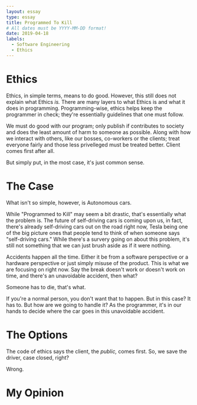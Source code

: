 ```yaml
---
layout: essay
type: essay
title: Programmed To Kill
# All dates must be YYYY-MM-DD format!
date: 2019-04-18
labels:
  - Software Engineering
  - Ethics
---
```


# Ethics

Ethics, in simple terms, means to do good. However, this still does not explain what Ethics *is.* There are many layers to what Ethics is and what it does in programming. Programming-wise, ethics helps keep the programmer in check; they're essentially guidelines that one must follow. 

We must do good with our program; only publish if contributes to society and does the least amount of harm to someone as possible. Along with how we interact with others, like our bosses, co-workers or the clients; treat everyone fairly and those less privelleged must be treated better. Client comes first after all. 

But simply put, in the most case, it's just common sense. 

# The Case

What isn't so simple, however, is Autonomous cars. 

While "Programmed to Kill" may seem a bit drastic, that's essentially what the problem is. The future of self-driving cars is coming upon us, in fact, there's already self-driving cars out on the road right now, Tesla being one of the big picture ones that people tend to think of when someone says "self-driving cars." While there's a survery going on about this problem, it's still not something that we can just brush aside as if it were nothing. 

Accidents happen all the time. Either it be from a software perspective or a hardware perspective or just simply misuse of the product. This is what we are focusing on right now. Say the break doesn't work or doesn't work on time, and there's an unavoidable accident, then what? 

Someone has to die, that's what.

If you're a normal person, you don't want that to happen. But in this case? It has to. But how are we going to handle it? As the programmer, it's in our hands to decide where the car goes in this unavoidable accident. 

# The Options

The code of ethics says the client, the *public,* comes first. So, we save the driver, case closed, right?

Wrong.



# My Opinion
